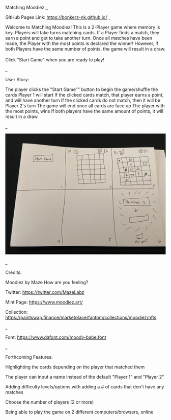 Matching Moodiez
_

GitHub Pages Link: https://bonkerz-nk.github.io/
_

Welcome to Matching Moodiez! This is a 2-Player game where memory is key. Players will take turns matching cards. If a Player finds a match, they earn a point and get to take another turn. Once all matches have been made, the Player with the most points is declared the winner! However, if both Players have the same number of points, the game will result in a draw.<br><br>Click "Start Game" when you are ready to play!

_

User Story:

The player clicks the "Start Game"" button to begin the game/shuffle the cards
Player 1 will start
If the clicked cards match, that player earns a point, and will have another turn
If the clicked cards do not match, then it will be Player 2's turn
The game will end once all cards are face up
The player with the most points, wins
If both players have the same amount of points, it will result in a draw

_

![Matching Moodiez Wire Frame](matching-moodiez-wire-frame.jpeg)

_

Credits:

Moodiez by Maze How are you feeling?

Twitter: https://twitter.com/MazeLabz

Mint Page: https://www.moodiez.art/

Collection: https://paintswap.finance/marketplace/fantom/collections/moodiez/nfts

_

Font: https://www.dafont.com/moody-babe.font

_

Forthcoming Features:

Highlighting the cards depending on the player that matched them

The player can input a name instead of the default "Player 1" and "Player 2"

Adding difficulty levels/options with adding a # of cards that don't have any matches

Choose the number of players (2 or more)

Being able to play the game on 2 different computers/browsers, online
